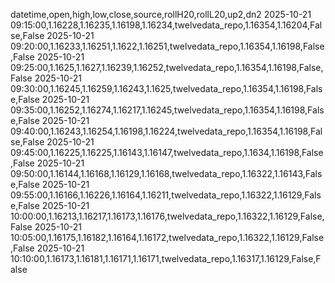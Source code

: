 datetime,open,high,low,close,source,rollH20,rollL20,up2,dn2
2025-10-21 09:15:00,1.16228,1.16235,1.16198,1.16234,twelvedata_repo,1.16354,1.16204,False,False
2025-10-21 09:20:00,1.16233,1.16251,1.1622,1.16251,twelvedata_repo,1.16354,1.16198,False,False
2025-10-21 09:25:00,1.1625,1.1627,1.16239,1.16252,twelvedata_repo,1.16354,1.16198,False,False
2025-10-21 09:30:00,1.16245,1.16259,1.16243,1.1625,twelvedata_repo,1.16354,1.16198,False,False
2025-10-21 09:35:00,1.16252,1.16274,1.16217,1.16245,twelvedata_repo,1.16354,1.16198,False,False
2025-10-21 09:40:00,1.16243,1.16254,1.16198,1.16224,twelvedata_repo,1.16354,1.16198,False,False
2025-10-21 09:45:00,1.16225,1.16225,1.16143,1.16147,twelvedata_repo,1.1634,1.16198,False,False
2025-10-21 09:50:00,1.16144,1.16168,1.16129,1.16168,twelvedata_repo,1.16322,1.16143,False,False
2025-10-21 09:55:00,1.16166,1.16226,1.16164,1.16211,twelvedata_repo,1.16322,1.16129,False,False
2025-10-21 10:00:00,1.16213,1.16217,1.16173,1.16176,twelvedata_repo,1.16322,1.16129,False,False
2025-10-21 10:05:00,1.16175,1.16182,1.16164,1.16172,twelvedata_repo,1.16322,1.16129,False,False
2025-10-21 10:10:00,1.16173,1.16181,1.16171,1.16171,twelvedata_repo,1.16317,1.16129,False,False
